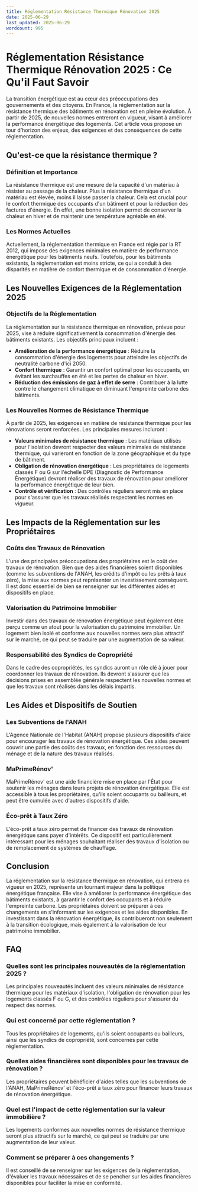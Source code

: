 ```yaml
---
title: Réglementation Résistance Thermique Rénovation 2025
date: 2025-06-29
last_updated: 2025-06-29
wordcount: 995
---
```


# Réglementation Résistance Thermique Rénovation 2025 : Ce Qu'il Faut Savoir

La transition énergétique est au cœur des préoccupations des gouvernements et des citoyens. En France, la réglementation sur la résistance thermique des bâtiments en rénovation est en pleine évolution. À partir de 2025, de nouvelles normes entreront en vigueur, visant à améliorer la performance énergétique des logements. Cet article vous propose un tour d’horizon des enjeux, des exigences et des conséquences de cette réglementation.

## Qu'est-ce que la résistance thermique ?

### Définition et Importance

La résistance thermique est une mesure de la capacité d'un matériau à résister au passage de la chaleur. Plus la résistance thermique d'un matériau est élevée, moins il laisse passer la chaleur. Cela est crucial pour le confort thermique des occupants d'un bâtiment et pour la réduction des factures d'énergie. En effet, une bonne isolation permet de conserver la chaleur en hiver et de maintenir une température agréable en été.

### Les Normes Actuelles

Actuellement, la réglementation thermique en France est régie par la RT 2012, qui impose des exigences minimales en matière de performance énergétique pour les bâtiments neufs. Toutefois, pour les bâtiments existants, la réglementation est moins stricte, ce qui a conduit à des disparités en matière de confort thermique et de consommation d'énergie.

## Les Nouvelles Exigences de la Réglementation 2025

### Objectifs de la Réglementation

La réglementation sur la résistance thermique en rénovation, prévue pour 2025, vise à réduire significativement la consommation d'énergie des bâtiments existants. Les objectifs principaux incluent :

- **Amélioration de la performance énergétique** : Réduire la consommation d'énergie des logements pour atteindre les objectifs de neutralité carbone d'ici 2050.
- **Confort thermique** : Garantir un confort optimal pour les occupants, en évitant les surchauffes en été et les pertes de chaleur en hiver.
- **Réduction des émissions de gaz à effet de serre** : Contribuer à la lutte contre le changement climatique en diminuant l'empreinte carbone des bâtiments.

### Les Nouvelles Normes de Résistance Thermique

À partir de 2025, les exigences en matière de résistance thermique pour les rénovations seront renforcées. Les principales mesures incluront :

- **Valeurs minimales de résistance thermique** : Les matériaux utilisés pour l'isolation devront respecter des valeurs minimales de résistance thermique, qui varieront en fonction de la zone géographique et du type de bâtiment.
- **Obligation de rénovation énergétique** : Les propriétaires de logements classés F ou G sur l'échelle DPE (Diagnostic de Performance Énergétique) devront réaliser des travaux de rénovation pour améliorer la performance énergétique de leur bien.
- **Contrôle et vérification** : Des contrôles réguliers seront mis en place pour s'assurer que les travaux réalisés respectent les normes en vigueur.

## Les Impacts de la Réglementation sur les Propriétaires

### Coûts des Travaux de Rénovation

L'une des principales préoccupations des propriétaires est le coût des travaux de rénovation. Bien que des aides financières soient disponibles (comme les subventions de l'ANAH, les crédits d'impôt ou les prêts à taux zéro), la mise aux normes peut représenter un investissement conséquent. Il est donc essentiel de bien se renseigner sur les différentes aides et dispositifs en place.

### Valorisation du Patrimoine Immobilier

Investir dans des travaux de rénovation énergétique peut également être perçu comme un atout pour la valorisation du patrimoine immobilier. Un logement bien isolé et conforme aux nouvelles normes sera plus attractif sur le marché, ce qui peut se traduire par une augmentation de sa valeur.

### Responsabilité des Syndics de Copropriété

Dans le cadre des copropriétés, les syndics auront un rôle clé à jouer pour coordonner les travaux de rénovation. Ils devront s'assurer que les décisions prises en assemblée générale respectent les nouvelles normes et que les travaux sont réalisés dans les délais impartis.

## Les Aides et Dispositifs de Soutien

### Les Subventions de l'ANAH

L'Agence Nationale de l'Habitat (ANAH) propose plusieurs dispositifs d'aide pour encourager les travaux de rénovation énergétique. Ces aides peuvent couvrir une partie des coûts des travaux, en fonction des ressources du ménage et de la nature des travaux réalisés.

### MaPrimeRénov'

MaPrimeRénov' est une aide financière mise en place par l'État pour soutenir les ménages dans leurs projets de rénovation énergétique. Elle est accessible à tous les propriétaires, qu'ils soient occupants ou bailleurs, et peut être cumulée avec d'autres dispositifs d'aide.

### Éco-prêt à Taux Zéro

L'éco-prêt à taux zéro permet de financer des travaux de rénovation énergétique sans payer d'intérêts. Ce dispositif est particulièrement intéressant pour les ménages souhaitant réaliser des travaux d'isolation ou de remplacement de systèmes de chauffage.

## Conclusion

La réglementation sur la résistance thermique en rénovation, qui entrera en vigueur en 2025, représente un tournant majeur dans la politique énergétique française. Elle vise à améliorer la performance énergétique des bâtiments existants, à garantir le confort des occupants et à réduire l'empreinte carbone. Les propriétaires doivent se préparer à ces changements en s'informant sur les exigences et les aides disponibles. En investissant dans la rénovation énergétique, ils contribueront non seulement à la transition écologique, mais également à la valorisation de leur patrimoine immobilier.

## FAQ

### Quelles sont les principales nouveautés de la réglementation 2025 ?

Les principales nouveautés incluent des valeurs minimales de résistance thermique pour les matériaux d'isolation, l'obligation de rénovation pour les logements classés F ou G, et des contrôles réguliers pour s'assurer du respect des normes.

### Qui est concerné par cette réglementation ?

Tous les propriétaires de logements, qu'ils soient occupants ou bailleurs, ainsi que les syndics de copropriété, sont concernés par cette réglementation.

### Quelles aides financières sont disponibles pour les travaux de rénovation ?

Les propriétaires peuvent bénéficier d'aides telles que les subventions de l'ANAH, MaPrimeRénov' et l'éco-prêt à taux zéro pour financer leurs travaux de rénovation énergétique.

### Quel est l'impact de cette réglementation sur la valeur immobilière ?

Les logements conformes aux nouvelles normes de résistance thermique seront plus attractifs sur le marché, ce qui peut se traduire par une augmentation de leur valeur.

### Comment se préparer à ces changements ?

Il est conseillé de se renseigner sur les exigences de la réglementation, d'évaluer les travaux nécessaires et de se pencher sur les aides financières disponibles pour faciliter la mise en conformité.